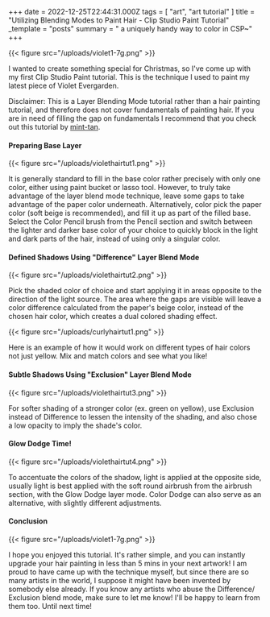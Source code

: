 +++
date = 2022-12-25T22:44:31.000Z
tags = [ "art", "art tutorial" ]
title = "Utilizing Blending Modes to Paint Hair - Clip Studio Paint Tutorial"
_template = "posts"
summary = " a uniquely handy way to color in CSP~"
+++

{{< figure src="/uploads/violet1-7g.png" >}}

I wanted to create something special for Christmas, so I've come up with my first Clip Studio Paint tutorial. This is the technique I used to paint my latest piece of Violet Evergarden.

Disclaimer: This is a Layer Blending Mode tutorial rather than a hair painting tutorial, and therefore does not cover fundamentals of painting hair. If you are in need of filling the gap on fundamentals I recommend that you check out this tutorial by [mint-tan](https://www.youtube.com/watch?v=kkmrgc8ca3A).

#### Preparing Base Layer

{{< figure src="/uploads/violethairtut1.png" >}}

It is generally standard to fill in the base color rather precisely with only one color, either using paint bucket or lasso tool. However, to truly take advantage of the layer blend mode technique, leave some gaps to take advantage of the paper color underneath. Alternatively, color pick the paper color (soft beige is recommended), and fill it up as part of the filled base. Select the Color Pencil brush from the Pencil section and switch between the lighter and darker base color of your choice to quickly block in the light and dark parts of the hair, instead of using only a singular color.

#### Defined Shadows Using "Difference" Layer Blend Mode

{{< figure src="/uploads/violethairtut2.png" >}}

Pick the shaded color of choice and start applying it in areas opposite to the direction of the light source. The area where the gaps are visible will leave a color difference calculated from the paper's beige color, instead of the chosen hair color, which creates a dual colored shading effect.

{{< figure src="/uploads/curlyhairtut1.png" >}}

Here is an example of how it would work on different types of hair colors not just yellow. Mix and match colors and see what you like!

#### Subtle Shadows Using "Exclusion" Layer Blend Mode

{{< figure src="/uploads/violethairtut3.png" >}}

For softer shading of a stronger color (ex. green on yellow), use Exclusion instead of Difference to lessen the intensity of the shading, and also chose a low opacity to imply the shade's color.

#### Glow Dodge Time!

{{< figure src="/uploads/violethairtut4.png" >}}

To accentuate the colors of the shadow, light is applied at the opposite side, usually light is best applied with the soft round airbrush from the airbrush section, with the Glow Dodge layer mode. Color Dodge can also serve as an alternative, with slightly different adjustments.

#### Conclusion

{{< figure src="/uploads/violet1-7g.png" >}}

I hope you enjoyed this tutorial. It's rather simple, and you can instantly upgrade your hair painting in less than 5 mins in your next artwork! I am proud to have came up with the technique myself, but since there are so many artists in the world, I suppose it might have been invented by somebody else already. If you know any artists who abuse the Difference/ Exclusion blend mode, make sure to let me know! I'll be happy to learn from them too. Until next time!
